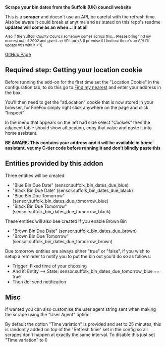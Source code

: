<b> Scrape your bin dates from the Suffolk (UK) council website </b>

This is a **scraper** and doesn't use an API, be careful with the refresh time.
Also be aware it could break at anytime and as stated on this repo's readme **updates will come as an when... if at all**

<small>Also if the Suffolk County Council somehow comes across this... Please bring find my nearest out of 2002 and give it an API too <3 (I promise if I find out there's an API I'll update this with it <3)</small>

[GitHub Page](https://github.com/TheDraca/HomeAssistant-Addons/tree/main/Suffolk_Bin_Dates)

## Required step: Getting your location cookie ##
Before running the add-on for the first time set the "Location Cookie" in the configuration tab, to do this go to [Find my nearest](https://maps.westsuffolk.gov.uk/) and enter your address in the box.

You'll then need to get the "atLocation" cookie that is now stored in your browser, for FireFox simply right click anywhere on the page and click "Inspect"

In the menu that appears on the left had side select "Cookies" then the adjacent table should show atLocation, copy that value and paste it into home assistant.

<b>BE AWARE: This contains your address and it will be available in home assistant, vet my C-tier code before running it and don't blindly paste this</b>

## Entities provided by this addon ##

Three entities will be created
- "Blue Bin Due Date" (sensor.suffolk_bin_dates_due_blue)
- "Black Bin Due Date" (sensor.suffolk_bin_dates_due_black)
- "Blue Bin Due Tomorrow" (sensor.suffolk_bin_dates_due_tomorrow_blue)
- "Black Bin Due Tomorrow" (sensor.suffolk_bin_dates_due_tomorrow_black)

These entities will also bee created if you enable Brown Bin
- "Brown Bin Due Date" (sensor.suffolk_bin_dates_due_brown)
- "Brown Bin Due Tomorrow" (sensor.suffolk_bin_dates_due_tomorrow_brown)

Due tomorrow entities are always either "true" or "false", if you wish to setup a reminder to notify you to put the bin out you'd do so as follows:
- Trigger: Fixed time of your choosing
- And if: Entity --> State: sensor.suffolk_bin_dates_due_tomorrow_blue == true
- Then do: send notification

## Misc ##
If wanted you can also customise the user agent string sent when making the scrape using the "User Agent" option

By default the option "Time variation" is provided and set to 25 minutes, this is randomly added on top of the "Refresh time" set in the config so all scrapes don’t happen at exactly the same interval. 
To disable this just set "Time variation" to 0 

